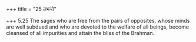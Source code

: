 +++
title = "25 लभन्ते"

+++
5.25 The sages who are free from the pairs of opposites, whose minds are
well subdued and who are devoted to the welfare of all beings, become
cleansed of all impurities and attain the bliss of the Brahman.
